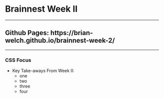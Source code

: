 # Brainnest Week II
<hr>
<h2>Github Pages: https://brian-welch.github.io/brainnest-week-2/</h2>
<hr>
<h3>CSS Focus</h3>
<ul>
    <li>Key Take-aways From Week II:
        <ul>
            <li>one</li>
            <li>two</li>
            <li>three</li>
            <li>four</li>
        </ul>
    </li>
</ul>
